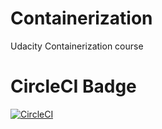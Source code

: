 # Containerization
Udacity Containerization course
# CircleCI Badge
[![CircleCI](https://dl.circleci.com/status-badge/img/gh/awadiagne/Containerization/tree/main.svg?style=svg)](https://dl.circleci.com/status-badge/redirect/gh/awadiagne/Containerization/tree/main)
